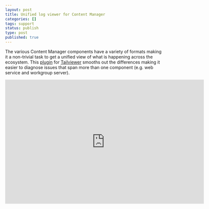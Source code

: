 ```yaml
---
layout: post
title: Unified log viewer for Content Manager
categories: []
tags: support
status: publish
type: post
published: true
---
```


The various Content Manager components have a variety of formats making it a non-trivial task to get a unified view of what is happening across the ecosystem. This [plugin](https://github.com/content-manager-sdk/Community/tree/master/Support/UnifiedLogViewer) for [Tailviewer](https://kittyfisto.github.io/Tailviewer/) smooths out the differences making it easier to diagnose issues that span more than one component (e.g. web service and workgroup server).

<iframe src="https://player.vimeo.com/video/383929621?app_id=122963&amp;wmode=opaque" width="640" height="400" frameborder="0" title="Power BI" allow="autoplay; fullscreen" allowfullscreen=""></iframe>
